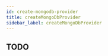 ```yaml
---
id: create-mongodb-provider
title: createMongoDbProvider
sidebar_label: createMongoDbProvider
---
```


## TODO
